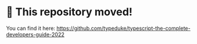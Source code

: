 # 🚨 This repository moved!

You can find it here: https://github.com/typeduke/typescript-the-complete-developers-guide-2022
